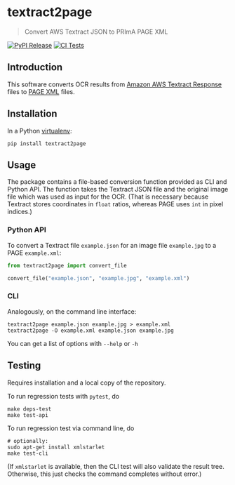 # textract2page

> Convert AWS Textract JSON to PRImA PAGE XML

[![PyPI Release](https://img.shields.io/pypi/v/textract2page.svg)](https://pypi.org/project/textract2page/)
[![CI Tests](https://github.com/rue-a/textract2page/actions/workflows/test.yml/badge.svg)](https://github.com/rue-a/textract2page/actions/workflows/test.yml)

## Introduction

This software converts OCR results from
[Amazon AWS Textract Response](https://docs.aws.amazon.com/textract/latest/dg/how-it-works-document-layout.html)
files to [PAGE XML](https://github.com/PRImA-Research-Lab/PAGE-XML) files.

## Installation

In a Python [virtualenv](https://packaging.python.org/tutorials/installing-packages/#creating-virtual-environments):

    pip install textract2page

## Usage

The package contains a file-based conversion function provided as CLI and Python API.
The function takes the Textract JSON file and the original image file which was used
as input for the OCR. (That is necessary because Textract stores coordinates in
`float` ratios, whereas PAGE uses `int` in pixel indices.)

### Python API

To convert a Textract file `example.json` for an image file `example.jpg` to a PAGE `example.xml`:

```python
from textract2page import convert_file

convert_file("example.json", "example.jpg", "example.xml")
```

### CLI

Analogously, on the command line interface:

    textract2page example.json example.jpg > example.xml
    textract2page -O example.xml example.json example.jpg

You can get a list of options with `--help` or `-h`

## Testing

Requires installation and a local copy of the repository.

To run regression tests with `pytest`, do

    make deps-test
    make test-api

To run regression test via command line, do

    # optionally:
    sudo apt-get install xmlstarlet
    make test-cli

(If `xmlstarlet` is available, then the CLI test will
also validate the result tree. Otherwise, this just
checks the command completes without error.)
